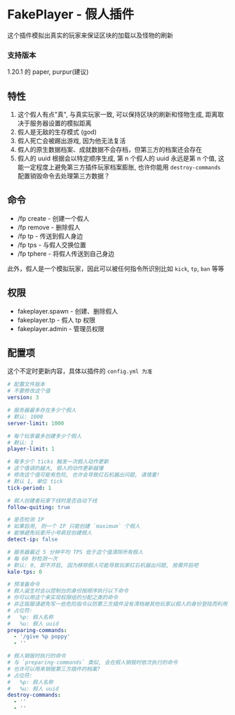 # FakePlayer - 假人插件

这个插件模拟出真实的玩家来保证区块的加载以及怪物的刷新

### 支持版本

1.20.1 的 paper, purpur(建议)

## 特性

1. 这个假人有点"真", 与真实玩家一致, 可以保持区块的刷新和怪物生成, 距离取决于服务器设置的模拟距离
2. 假人是无敌的生存模式 (god)
3. 假人死亡会被踢出游戏, 因为他无法复活
4. 假人的原生数据档案、成就数据不会存档，但第三方的档案还会存在
5. 假人的 uuid 根据会以特定顺序生成, 第 n 个假人的 uuid 永远是第 n 个值, 这能一定程度上避免第三方插件玩家档案膨胀,
   也许你能用 `destroy-commands` 配置销毁命令去处理第三方数据？

## 命令

+ /fp create - 创建一个假人
+ /fp remove - 删除假人
+ /fp tp - 传送到假人身边
+ /fp tps - 与假人交换位置
+ /fp tphere - 将假人传送到自己身边

此外，假人是一个模拟玩家，因此可以被任何指令所识别比如 `kick`, `tp`, `ban` 等等

## 权限

+ fakeplayer.spawn - 创建、删除假人
+ fakeplayer.tp - 假人 tp 权限
+ fakeplayer.admin - 管理员权限

## 配置项

这个不定时更新内容，具体以插件的 `config.yml 为准`

```yml
# 配置文件版本
# 不要修改这个值
version: 3

# 服务器最多存在多少个假人
# 默认: 1000
server-limit: 1000

# 每个玩家最多创建多少个假人
# 默认: 1
player-limit: 1

# 每多少个 ticks 触发一次假人动作更新
# 这个值调的越大, 假人的动作更新越慢
# 修改这个值可能有危险, 也许会导致红石机器出问题, 请慎重!
# 默认 1, 单位 tick
tick-period: 1

# 假人创建者玩家下线时是否自动下线
follow-quiting: true

# 是否检测 IP
# 如果启用, 则一个 IP 只能创建 `maximum` 个假人
# 能够避免玩家开小号疯狂创建假人
detect-ip: false

# 服务器最近 5 分钟平均 TPS 低于这个值清除所有假人
# 每 60 秒检测一次
# 默认: 0, 即不开启, 因为移除假人可能导致玩家红石机器出问题, 按需开启吧
kale-tps: 0

# 预准备命令
# 假人诞生时会以控制台的身份按顺序执行以下命令
# 你可以用这个来实现权限组的分配之类的命令
# 非正版服请避免写一些危险指令以防第三方插件没有清档被其他玩家以假人的身份登陆而利用
# 占位符:
#   %p: 假人名称
#   %u: 假人 uuid
preparing-commands:
  - '/give %p poppy'
  - ''

# 假人销毁时执行的命令
# 与 `preparing-commands` 类似, 会在假人销毁时依次执行的命令
# 也许可以用来销毁第三方插件的档案?
# 占位符:
#   %p: 假人名称
#   %u: 假人 uuid
destroy-commands:
  - ''
  - ''
```
